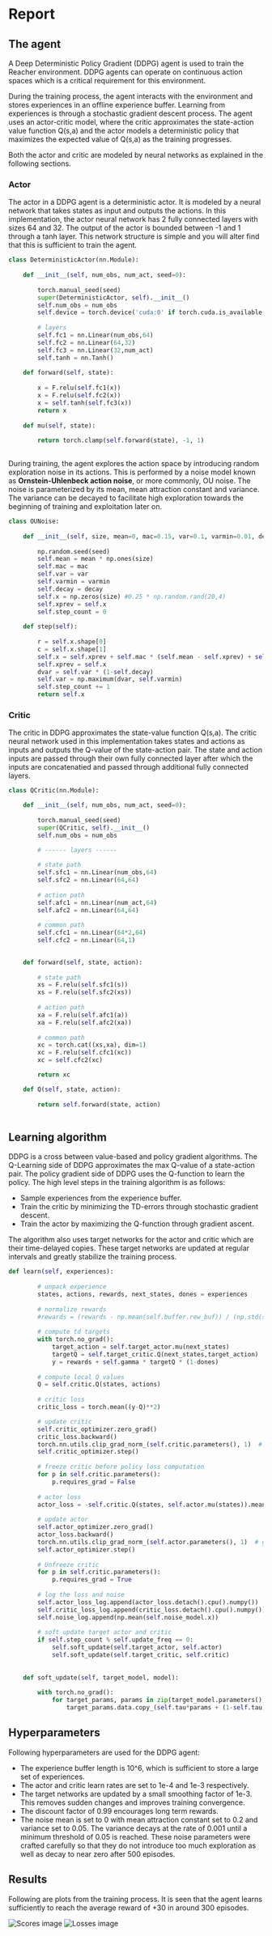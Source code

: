 # Report

## The agent

A Deep Deterministic Policy Gradient (DDPG) agent is used to train the Reacher environment. DDPG agents can operate on continuous action spaces which is a critical requirement for this environment. 

During the training process, the agent interacts with the environment and stores experiences in an offline experience buffer. Learning from experiences is through a stochastic gradient descent process. The agent uses an actor-critic model, where the critic approximates the state-action value function Q(s,a) and the actor models a deterministic policy that maximizes the expected value of Q(s,a) as the training progresses.

Both the actor and critic are modeled by neural networks as explained in the following sections.

### Actor

The actor in a DDPG agent is a deterministic actor. It is modeled by a neural network that takes states as input and outputs the actions. In this implementation, the actor neural network has 2 fully connected layers with sizes 64 and 32. The output of the actor is bounded between -1 and 1 through a tanh layer. This network structure is simple and you will alter find that this is sufficient to train the agent.

```python
class DeterministicActor(nn.Module):
    
    def __init__(self, num_obs, num_act, seed=0):
        
        torch.manual_seed(seed)
        super(DeterministicActor, self).__init__()
        self.num_obs = num_obs
        self.device = torch.device('cuda:0' if torch.cuda.is_available() else 'cpu')
        
        # layers
        self.fc1 = nn.Linear(num_obs,64)
        self.fc2 = nn.Linear(64,32)
        self.fc3 = nn.Linear(32,num_act)
        self.tanh = nn.Tanh()
        
    def forward(self, state):
        
        x = F.relu(self.fc1(x))
        x = F.relu(self.fc2(x))
        x = self.tanh(self.fc3(x))
        return x
        
    def mu(self, state):
        
        return torch.clamp(self.forward(state), -1, 1)
        
```

During training, the agent explores the action space by introducing random exploration noise in its actions. This is performed by a noise model known as **Ornstein-Uhlenbeck action noise**, or more commonly, OU noise. The noise is parameterized by its mean, mean attraction constant and variance. The variance can be decayed to facilitate high exploration towards the beginning of training and exploitation later on.

```python
class OUNoise:
    
    def __init__(self, size, mean=0, mac=0.15, var=0.1, varmin=0.01, decay=1e-6, seed=0):
    
        np.random.seed(seed)
        self.mean = mean * np.ones(size)
        self.mac = mac
        self.var = var
        self.varmin = varmin
        self.decay = decay
        self.x = np.zeros(size) #0.25 * np.random.rand(20,4)
        self.xprev = self.x
        self.step_count = 0
        
    def step(self):
    
        r = self.x.shape[0]
        c = self.x.shape[1]
        self.x = self.xprev + self.mac * (self.mean - self.xprev) + self.var * np.random.randn(r,c)
        self.xprev = self.x
        dvar = self.var * (1-self.decay)
        self.var = np.maximum(dvar, self.varmin)
        self.step_count += 1
        return self.x

```

### Critic

The critic in DDPG approximates the state-value function Q(s,a). The critic neural network used in this implementation takes states and actions as inputs and outputs the Q-value of the state-action pair. The state and action inputs are passed through their own fully connected layer after which the inputs are concatenatied and passed through additional fully connected layers. 

```python
class QCritic(nn.Module):

    def __init__(self, num_obs, num_act, seed=0):
        
        torch.manual_seed(seed)
        super(QCritic, self).__init__()
        self.num_obs = num_obs

        # ------ layers ------
        
        # state path
        self.sfc1 = nn.Linear(num_obs,64)
        self.sfc2 = nn.Linear(64,64)
        
        # action path
        self.afc1 = nn.Linear(num_act,64)
        self.afc2 = nn.Linear(64,64)
        
        # common path
        self.cfc1 = nn.Linear(64*2,64)
        self.cfc2 = nn.Linear(64,1)

        
    def forward(self, state, action):
        
        # state path
        xs = F.relu(self.sfc1(s))
        xs = F.relu(self.sfc2(xs))
        
        # action path
        xa = F.relu(self.afc1(a))
        xa = F.relu(self.afc2(xa))
        
        # common path
        xc = torch.cat((xs,xa), dim=1)
        xc = F.relu(self.cfc1(xc))
        xc = self.cfc2(xc)

        return xc

    def Q(self, state, action):
        
        return self.forward(state, action)
        
```

## Learning algorithm

DDPG is a cross between value-based and policy gradient algorithms. The Q-Learning side of DDPG approximates the max Q-value of a state-action pair. The policy gradient side of DDPG uses the Q-function to learn the policy. The high level steps in the training algorithm is as follows:

* Sample experiences from the experience buffer.
* Train the critic by minimizing the TD-errors through stochastic gradient descent.
* Train the actor by maximizing the Q-function through gradient ascent.

The algorithm also uses target networks for the actor and critic which are their time-delayed copies. These target networks are updated at regular intervals and greatly stabilize the training process.

```python
def learn(self, experiences):
        
        # unpack experience
        states, actions, rewards, next_states, dones = experiences
        
        # normalize rewards
        #rewards = (rewards - np.mean(self.buffer.rew_buf)) / (np.std(self.buffer.rew_buf) + 1e-5)
        
        # compute td targets
        with torch.no_grad():
            target_action = self.target_actor.mu(next_states)
            targetQ = self.target_critic.Q(next_states,target_action)
            y = rewards + self.gamma * targetQ * (1-dones)
        
        # compute local Q values
        Q = self.critic.Q(states, actions)
        
        # critic loss
        critic_loss = torch.mean((y-Q)**2)

        # update critic
        self.critic_optimizer.zero_grad()
        critic_loss.backward()
        torch.nn.utils.clip_grad_norm_(self.critic.parameters(), 1)  # gradient clipping
        self.critic_optimizer.step()
        
        # freeze critic before policy loss computation
        for p in self.critic.parameters():
            p.requires_grad = False
        
        # actor loss
        actor_loss = -self.critic.Q(states, self.actor.mu(states)).mean()
        
        # update actor
        self.actor_optimizer.zero_grad()
        actor_loss.backward()
        torch.nn.utils.clip_grad_norm_(self.actor.parameters(), 1)  # gradient clipping
        self.actor_optimizer.step()
        
        # Unfreeze critic
        for p in self.critic.parameters():
            p.requires_grad = True
            
        # log the loss and noise
        self.actor_loss_log.append(actor_loss.detach().cpu().numpy())
        self.critic_loss_log.append(critic_loss.detach().cpu().numpy())
        self.noise_log.append(np.mean(self.noise_model.x))
        
        # soft update target actor and critic
        if self.step_count % self.update_freq == 0:
            self.soft_update(self.target_actor, self.actor)
            self.soft_update(self.target_critic, self.critic)
            
    
    def soft_update(self, target_model, model):
    
        with torch.no_grad():
            for target_params, params in zip(target_model.parameters(), model.parameters()):
                target_params.data.copy_(self.tau*params + (1-self.tau)*target_params.data)

```

## Hyperparameters
  
Following hyperparameters are used for the DDPG agent:
  
* The experience buffer length is 10^6, which is sufficient to store a large set of experiences.
* The actor and critic learn rates are set to 1e-4 and 1e-3 respectively.
* The target networks are updated by a small smoothing factor of 1e-3. This removes sudden changes and improves training convergence.
* The discount factor of 0.99 encourages long term rewards.
* The noise mean is set to 0 with mean attraction constant set to 0.2 and variance set to 0.05. The variance decays at the rate of 0.001 until a minimum threshold of 0.05 is reached. These noise parameters were crafted carefully so that they do not introduce too much exploration as well as decay to near zero after 500 episodes.

## Results

Following are plots from the training process. It is seen that the agent learns sufficiently to reach the average reward of +30 in around 300 episodes. 

![Scores image](./results_ddpg_scores.png)
![Losses image](./results_ddpg_losses.png)
  
  
